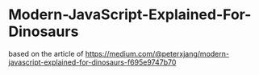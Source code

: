 # Modern-JavaScript-Explained-For-Dinosaurs
based on the article of https://medium.com/@peterxjang/modern-javascript-explained-for-dinosaurs-f695e9747b70
